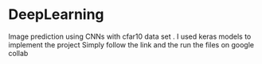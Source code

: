 # DeepLearning
Image prediction using CNNs with cfar10 data set .
I used keras models to implement the project
Simply follow the link and the run the files on google collab
